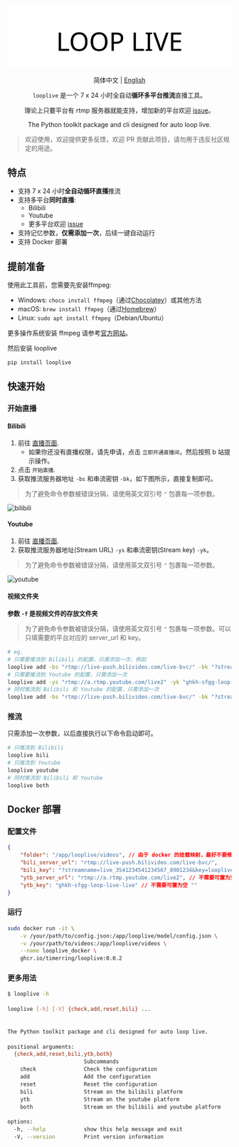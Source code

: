 <div align="center">
  <picture>
    <source media="(prefers-color-scheme: dark)" srcset="assets/headerDark.svg" />
    <img src="assets/headerLight.svg" alt="bilitool" />
  </picture>
  <p> </p>

简体中文 | [English](./README-en.md)

`looplive` 是一个 7 x 24 小时全自动**循环多平台推流**直播工具。

理论上只要平台有 rtmp 服务器就能支持，增加新的平台欢迎 [issue](https://github.com/timerring/looplive/issues)。

The Python toolkit package and cli designed for auto loop live.

</div>

> 欢迎使用，欢迎提供更多反馈，欢迎 PR 贡献此项目，请勿用于违反社区规定的用途。

## 特点

- 支持 7 x 24 小时**全自动循环直播**推流
- 支持多平台**同时直播**: 
  - Bilibili
  - Youtube
  - 更多平台欢迎 [issue](https://github.com/timerring/looplive/issues)
- 支持记忆参数，**仅需添加一次**，后续一键自动运行
- 支持 Docker 部署

## 提前准备

使用此工具前，您需要先安装ffmpeg:

- Windows: `choco install ffmpeg`（通过[Chocolatey](https://chocolatey.org/)）或其他方法
- macOS: `brew install ffmpeg`（通过[Homebrew](https://brew.sh/)）
- Linux: `sudo apt install ffmpeg`（Debian/Ubuntu）

更多操作系统安装 ffmpeg 请参考[官方网站](https://ffmpeg.org/download.html)。

然后安装 looplive

```bash
pip install looplive
```

## 快速开始

### 开始直播

#### Bilibili

1. 前往 [直播页面](https://link.bilibili.com/p/center/index#/my-room/start-live).
   - 如果你还没有直播权限，请先申请，点击 `立即开通直播间`，然后按照 b 站提示操作。
2. 点击 `开始直播`.
3. 获取推流服务器地址 `-bs` 和串流密钥 `-bk`，如下图所示，直接复制即可。

> 为了避免命令参数被错误分隔，请使用英文双引号 `"` 包裹每一项参数。

![bilibili](https://cdn.jsdelivr.net/gh/timerring/scratchpad2023/2024/2025-03-28-22-59-03.png)

#### Youtube

1. 前往 [直播页面](https://www.youtube.com/live_dashboard).
2. 获取推流服务器地址(Stream URL) `-ys` 和串流密钥(Stream key) `-yk`。

> 为了避免命令参数被错误分隔，请使用英文双引号 `"` 包裹每一项参数。

![youtube](https://cdn.jsdelivr.net/gh/timerring/scratchpad2023/2024/2025-03-28-22-13-59.png)

#### 视频文件夹

**参数 `-f` 是视频文件的存放文件夹**

> 为了避免命令参数被错误分隔，请使用英文双引号 `"` 包裹每一项参数。可以只填需要的平台对应的 server_url 和 key。

```bash
# eg. 
# 只需要推流到 Bilibili 的配置，只需添加一次，例如
looplive add -bs "rtmp://live-push.bilivideo.com/live-bvc/" -bk "?streamname=live_3541234541234567_8901234&key=looplivexxxxxxxxxxxxdgd&schedule=rtmp&pflag=1" -f "your/folder/path"
# 只需要推流到 Youtube 的配置，只需添加一次
looplive add -ys "rtmp://a.rtmp.youtube.com/live2" -yk "ghkh-sfgg-loop-live-live" -f "your/folder/path"
# 同时推流到 Bilibili 和 Youtube 的配置，只需添加一次
looplive add -bs "rtmp://live-push.bilivideo.com/live-bvc/" -bk "?streamname=live_3541234541234567_8901234&key=looplivexxxxxxxxxxxxdgd&schedule=rtmp&pflag=1" -ys "rtmp://a.rtmp.youtube.com/live2" -yk "ghkh-sfgg-loop-live-live" -f "your/folder/path"
```

### 推流

只需添加一次参数，以后直接执行以下命令启动即可。

```bash
# 只推流到 Bilibili
looplive bili
# 只推流到 Youtube
looplive youtube
# 同时推流到 Bilibili 和 Youtube
looplive both
```

## Docker 部署

### 配置文件

```json
{
    "folder": "/app/looplive/videos", // 由于 docker 的挂载映射，最好不要修改这里
    "bili_server_url": "rtmp://live-push.bilivideo.com/live-bvc/",
    "bili_key": "?streamname=live_3541234541234567_8901234&key=looplivexxxxxxxxxxxxdgd&schedule=rtmp&pflag=1",
    "ytb_server_url": "rtmp://a.rtmp.youtube.com/live2", // 不需要可置为空 ""
    "ytb_key": "ghkh-sfgg-loop-live-live" // 不需要可置为空 ""
}
```

### 运行

```bash
sudo docker run -it \
    -v /your/path/to/config.json:/app/looplive/model/config.json \
    -v /your/path/to/videos:/app/looplive/videos \
    --name looplive_docker \
    ghcr.io/timerring/looplive:0.0.2
```

### 更多用法

```bash
$ looplive -h

looplive [-h] [-V] {check,add,reset,bili} ...


The Python toolkit package and cli designed for auto loop live.

positional arguments:
  {check,add,reset,bili,ytb,both}
                        Subcommands
    check               Check the configuration
    add                 Add the configuration
    reset               Reset the configuration
    bili                Stream on the bilibili platform
    ytb                 Stream on the youtube platform
    both                Stream on the bilibili and youtube platform

options:
  -h, --help            show this help message and exit
  -V, --version         Print version information
```